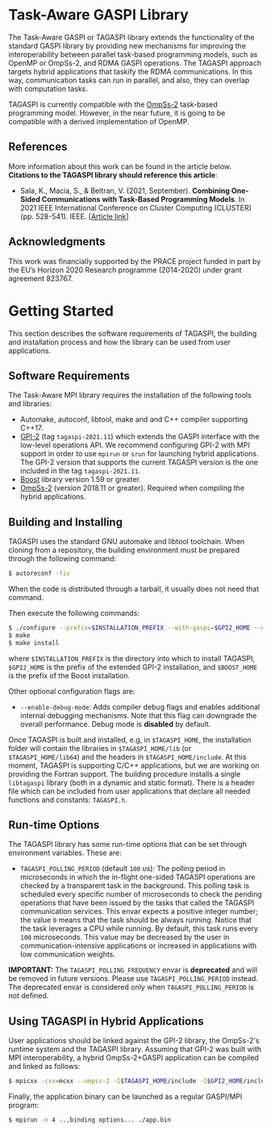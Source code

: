 # Task-Aware GASPI Library

The Task-Aware GASPI or TAGASPI library extends the functionality of the standard GASPI
library by providing new mechanisms for improving the interoperability between parallel
task-based programming models, such as OpenMP or OmpSs-2, and RDMA GASPI operations. The
TAGASPI approach targets hybrid applications that taskify the RDMA communications. In this
way, communication tasks can run in parallel, and also, they can overlap with computation
tasks.

TAGASPI is currently compatible with the [OmpSs-2](https://github.com/bsc-pm/ompss-2-releases)
task-based programming model. However, in the near future, it is going to be compatible
with a derived implementation of OpenMP.

## References

More information about this work can be found in the article below. **Citations to the TAGASPI library should reference this article**:

* Sala, K., Macia, S., & Beltran, V. (2021, September). **Combining One-Sided Communications with Task-Based Programming Models**. In 2021 IEEE International Conference on Cluster Computing (CLUSTER) (pp. 528-541). IEEE. [[Article link]](https://doi.org/10.1109/Cluster48925.2021.00024)

## Acknowledgments

This work was financially supported by the PRACE project funded in part by the EU’s Horizon 2020
Research programme (2014-2020) under grant agreement 823767.

# Getting Started

This section describes the software requirements of TAGASPI, the building and installation
process and how the library can be used from user applications.

## Software Requirements

The Task-Aware MPI library requires the installation of the following tools and libraries:

* Automake, autoconf, libtool, make and and C++ compiler supporting C++17.
* [GPI-2](https://pm.bsc.es/gitlab/interoperability/extern/GPI-2) (tag `tagaspi-2021.11`) which extends
  the GASPI interface with the low-level operations API. We recommend configuring GPI-2 with MPI
  support in order to use `mpirun` or `srun` for launching hybrid applications. The GPI-2 version
  that supports the current TAGASPI version is the one included in the tag `tagaspi-2021.11`.
* [Boost](http://boost.org) library version 1.59 or greater.
* [OmpSs-2](https://github.com/bsc-pm/ompss-2-releases) (version 2018.11 or greater). Required
  when compiling the hybrid applications.

## Building and Installing

TAGASPI uses the standard GNU automake and libtool toolchain. When cloning from a repository, the
building environment must be prepared through the following command:

```bash
$ autoreconf -fiv
```

When the code is distributed through a tarball, it usually does not need that command.

Then execute the following commands:

```bash
$ ./configure --prefix=$INSTALLATION_PREFIX --with-gaspi=$GPI2_HOME --with-boost=$BOOST_HOME ..other options..
$ make
$ make install
```

where `$INSTALLATION_PREFIX` is the directory into which to install TAGASPI, `$GPI2_HOME` is the prefix
of the extended GPI-2 installation, and `$BOOST_HOME` is the prefix of the Boost installation.

Other optional configuration flags are:
* `--enable-debug-mode`: Adds compiler debug flags and enables additional internal debugging mechanisms.
   Note that this flag can downgrade the overall performance. Debug mode is **disabled** by default.

Once TAGASPI is built and installed, e.g, in `$TAGASPI_HOME`, the installation folder will contain the
libraries in `$TAGASPI_HOME/lib` (or `$TAGASPI_HOME/lib64`) and the headers in `$TAGASPI_HOME/include`.
At this moment, TAGASPI is supporting C/C++ applications, but we are working on providing the Fortran
support. The building procedure installs a single `libtagaspi` library (both in a dynamic and static
format). There is a header file which can be included from user applications that declare all needed
functions and constants: `TAGASPI.h`.

## Run-time Options

The TAGASPI library has some run-time options that can be set through environment variables. These are:

* `TAGASPI_POLLING_PERIOD` (default `100` us): The polling period in microseconds in which the in-flight
one-sided TAGASPI operations are checked by a transparent task in the background. This polling task is
scheduled every specific number of microseconds to check the pending operations that have been issued by
the tasks that called the TAGASPI communication services. This envar expects a positive integer number;
the value `0` means that the task should be always running. Notice that the task leverages a CPU while
running. By default, this task runs every `100` microseconds. This value may be decreased by the user in
communication-intensive applications or increased in applications with low communication weights.

**IMPORTANT:** The `TAGASPI_POLLING_FREQUENCY` envar is **deprecated** and will be removed in future
versions. Please use `TAGASPI_POLLING_PERIOD` instead. The deprecated envar is considered only when
`TAGASPI_POLLING_PERIOD` is not defined.

## Using TAGASPI in Hybrid Applications

User applications should be linked against the GPI-2 library, the OmpSs-2's runtime system and the TAGASPI
library. Assuming that GPI-2 was built with MPI interoperability, a hybrid OmpSs-2+GASPI application can be
compiled and linked as follows:

```bash
$ mpicxx -cxx=mcxx --ompss-2 -I$TAGASPI_HOME/include -I$GPI2_HOME/include app.cpp -o app.bin -ltagaspi -L$TAGASPI_HOME/lib -lGPI2 -L$GPI2_HOME/lib
```

Finally, the application binary can be launched as a regular GASPI/MPI program:

```bash
$ mpirun -n 4 ...binding options... ./app.bin
```

